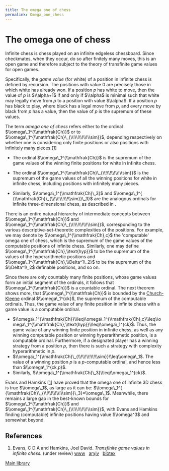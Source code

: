 ```yaml
---
title: The omega one of chess
permalink: Omega_one_chess
---
```

# The omega one of chess











Infinite chess is chess played on an infinite edgeless chessboard. Since
checkmates, when they occur, do so after finitely many moves, this is an
open game and therefore subject to the theory of transfinite game values
for open games.

Specifically, the *game value* (for white) of a position in infinite
chess is defined by recursion. The positions with value $0$ are
precisely those in which white has already won. If a position $p$ has
white to move, then the value of $p$ is $\\alpha+1$ if and only if
$\\alpha$ is minimal such that white may legally move from $p$ to a
position with value $\\alpha$. If a position $p$ has black to play,
where black has a legal move from $p$, and every move by black from $p$
has a value, then the value of $p$ is the supremum of these values.

The term *omega one of chess* refers either to the ordinal
$\\omega\_1^{\\mathfrak{Ch}}$ or to
$\\omega\_1^{\\mathfrak{Ch}\_{\\!\\!\\!\\!\\sim}}$, depending
respectively on whether one is considering only finite positions or also
positions with infinitely many
pieces.\[[1](#bibkey_EvansHamkins:TransfiniteGameValuesInInfiniteChess)\]

-   The ordinal $\\omega\_1^{\\mathfrak{Ch}}$ is the supremum of the
    game values of the winning finite positions for white in infinite
    chess.


-   The ordinal $\\omega\_1^{\\mathfrak{Ch}\_{\\!\\!\\!\\!\\sim}}$ is
    the supremum of the game values of all the winning positions for
    white in infinite chess, including positions with infinitely many
    pieces.


-   Similarly, $\\omega\_1^{\\mathfrak{Ch}\_3}$ and
    $\\omega\_1^{ {\\mathfrak{Ch}\_{\\!\\!\\!\\!\\sim}}\_3}$ are the
    analogous ordinals for infinite three-dimensional chess, as
    described in .

There is an entire natural hierarchy of intermediate concepts between
$\\omega\_1^{\\mathfrak{Ch}}$ and
$\\omega\_1^{\\mathfrak{Ch}\_{\\!\\!\\!\\!\\sim}}$, corresponding to the
various descriptive-set-theoretic complexities of the positions. For
example, we may denote by $\\omega\_1^{\\mathfrak{Ch},c}$ the
'computable' omega one of chess, which is the supremum of the game
values of the computable positions of infinite chess. Similarly, one may
define $\\omega\_1^{\\mathfrak{Ch},\\text{hyp}}$ to be the supremum of
the values of the hyperarithmetic positions and
$\\omega\_1^{\\mathfrak{Ch},\\Delta^1\_2}$ to be the supremum of the
$\\Delta^1\_2$ definable positions, and so on.

Since there are only countably many finite positions, whose game values
form an initial segment of the ordinals, it follows that
$\\omega\_1^{\\mathfrak{Ch}}$ is a countable ordinal. The next theorem
shows more, that $\\omega\_1^{\\mathfrak{Ch}}$ is bounded by the
[Church-Kleene](/Church-Kleene "Church-Kleene")
ordinal $\\omega\_1^{ck}$, the supremum of the computable ordinals.
Thus, the game value of any finite position in infinite chess with a
game value is a computable ordinal.

-   $\\omega\_1^{\\mathfrak{Ch}}\\leq\\omega\_1^{\\mathfrak{Ch},c}\\leq\\omega\_1^{\\mathfrak{Ch},\\text{hyp}}\\leq\\omega\_1^{ck}$.
    Thus, the game value of any winning finite position in infinite
    chess, as well as any winning computable position or winning
    hyperarithmetic position, is a computable ordinal. Furthermore, if a
    designated player has a winning strategy from a position $p$, then
    there is such a strategy with complexity hyperarithmetic in $p$.
-   $\\omega\_1^{\\mathfrak{Ch}\_{\\!\\!\\!\\!\\sim}}\\leq\\omega\_1$.
    The value of a winning position $p$ is a $p$-computable ordinal, and
    hence less than $\\omega\_1^{ck,p}$.
-   Similarly, $\\omega\_1^{\\mathfrak{Ch}\_3}\\leq\\omega\_1^{ck}$.

Evans and Hamkins
\[[1](#bibkey_EvansHamkins:TransfiniteGameValuesInInfiniteChess)\] have
proved that the omega one of infinite 3D chess is true $\\omega\_1$, as
large as it can be:
$\\omega\_1^{ {\\mathfrak{Ch}\_{\\!\\!\\!\\!\\sim}}\_3}=\\omega\_1$.
Meanwhile, there remains a large gap in the best-known bounds for
$\\omega\_1^{\\mathfrak{Ch}}$ and
$\\omega\_1^{\\mathfrak{Ch}\_{\\!\\!\\!\\!\\sim}}$, with Evans and
Hamkins finding (computable) infinite positions having value $\\omega^3$
and somewhat beyond.

## References

1.  <span
    id="bibkey_EvansHamkins:TransfiniteGameValuesInInfiniteChess">Evans,
    C D A and Hamkins, Joel David. *Transfinite game values in infinite
    chess.* (under review)
    <a href="http://jdh.hamkins.org/game-values-in-infinite-chess" class="extiw">www</a>   <a href="http://web.archive.org/web/20191005043502/http://arxiv.org/abs/1302.4377" class="extiw">arχiv</a>   <a href="javascript:bibpopup(&#39;@ARTICLE%7BEvansHamkins:TransfiniteGameValuesInInfiniteChess,%20%20AUTHOR%20=%20%20%20%20%20%20%20%7BEvans,%20C.%20D.%20A.%20and%20Hamkins,%20Joel%20David%7D,%3Cbr%3E%20%20TITLE%20=%20%20%20%20%20%20%20%20%7BTransfinite%20game%20values%20in%20infinite%20chess%7D,%3Cbr%3E%20%20JOURNAL%20=%20%20%20%20%20%20%7B%7D,%3Cbr%3E%20%20YEAR%20=%20%20%20%20%20%20%20%20%20%7B%7D,%3Cbr%3E%20%20volume%20=%20%20%20%20%20%20%20%7B%7D,%3Cbr%3E%20%20number%20=%20%20%20%20%20%20%20%7B%7D,%3Cbr%3E%20%20pages%20=%20%20%20%20%20%20%20%20%7B%7D,%3Cbr%3E%20%20month%20=%20%20%20%20%20%20%20%20%7B%7D,%3Cbr%3E%20%20note%20=%20%20%20%20%20%20%20%20%20%7Bunder%20review%7D,%3Cbr%3E%20%20eprint%20=%20%20%20%20%20%20%20%7B1302.4377%7D,%3Cbr%3E%20%20url%20=%20%20%20%20%20%20%20%20%20%20%7Bhttp://jdh.hamkins.org/game-values-in-infinite-chess%7D,%3Cbr%3E%20%20abstract%20=%20%20%20%20%20%7B%7D,%3Cbr%3E%20%20keywords%20=%20%20%20%20%20%7B%7D,%3Cbr%3E%20%20source%20=%20%20%20%20%20%20%20%7B%7D,%3Cbr%3E%7D&#39;)" class="bibtex">bibtex</a></span>

[Main
library](/Library "Library")


